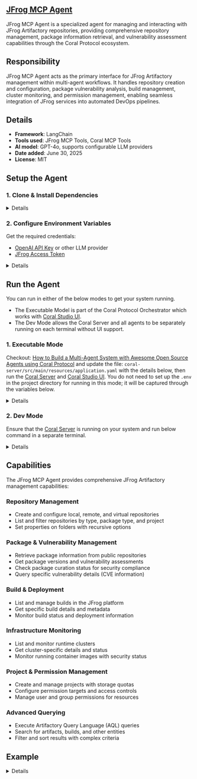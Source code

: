 ## [JFrog MCP Agent](https://github.com/Coral-Protocol/Coralized-JFrog-MCP)
 
JFrog MCP Agent is a specialized agent for managing and interacting with JFrog Artifactory repositories, providing comprehensive repository management, package information retrieval, and vulnerability assessment capabilities through the Coral Protocol ecosystem.

## Responsibility
JFrog MCP Agent acts as the primary interface for JFrog Artifactory management within multi-agent workflows. It handles repository creation and configuration, package vulnerability analysis, build management, cluster monitoring, and permission management, enabling seamless integration of JFrog services into automated DevOps pipelines.

## Details
- **Framework**: LangChain
- **Tools used**: JFrog MCP Tools, Coral MCP Tools
- **AI model**: GPT-4o, supports configurable LLM providers
- **Date added**: June 30, 2025
- **License**: MIT

## Setup the Agent

### 1. Clone & Install Dependencies

<details>  

```bash
# In a new terminal clone the repository:
git clone https://github.com/Coral-Protocol/Coralized-JFrog-MCP.git

# Navigate to the project directory:
cd Coralized-JFrog-MCP

# Install `uv`:
pip install uv

# Install dependencies from `pyproject.toml` using `uv`:
uv sync
```

</details>

### 2. Configure Environment Variables

Get the required credentials:
- [OpenAI API Key](https://platform.openai.com/api-keys) or other LLM provider
- [JFrog Access Token](https://jfrog.com/help/r/jfrog-platform-administration-documentation/access-tokens)

<details>

```bash
# Create .env file in project root
cp -r env.example .env
```

Required environment variables:
- `API_KEY`: Your LLM provider API key
- `CORAL_SSE_URL`: Coral server SSE endpoint URL
- `CORAL_AGENT_ID`: Your Coral agent identifier
- `JFROG_ACCESS_TOKEN`: JFrog platform access token
- `JFROG_URL`: Your JFrog instance URL (e.g., https://mycompany.jfrog.io)

Optional environment variables:
- `MODEL_NAME`: LLM model name (default: "gpt-4o")
- `MODEL_PROVIDER`: LLM provider (default: "openai")
- `MODEL_TEMPERATURE`: Model temperature (default: "0.3")
- `MODEL_TOKEN`: Max tokens (default: "4000")

</details>

## Run the Agent

You can run in either of the below modes to get your system running.  

- The Executable Model is part of the Coral Protocol Orchestrator which works with [Coral Studio UI](https://github.com/Coral-Protocol/coral-studio).  
- The Dev Mode allows the Coral Server and all agents to be separately running on each terminal without UI support.  

### 1. Executable Mode

Checkout: [How to Build a Multi-Agent System with Awesome Open Source Agents using Coral Protocol](https://github.com/Coral-Protocol/existing-agent-sessions-tutorial-private-temp) and update the file: `coral-server/src/main/resources/application.yaml` with the details below, then run the [Coral Server](https://github.com/Coral-Protocol/coral-server) and [Coral Studio UI](https://github.com/Coral-Protocol/coral-studio). You do not need to set up the `.env` in the project directory for running in this mode; it will be captured through the variables below.

<details>

For Linux or MAC:

```bash
# PROJECT_DIR="/PATH/TO/YOUR/PROJECT"

applications:
  - id: "jfrog-app"
    name: "JFrog MCP Application"
    description: "JFrog Artifactory management agent for repository and package operations"
    privacyKeys:
      - "default-key"
      - "public"
      - "priv"

registry:
  jfrog-mcp:
    options:
      - name: "API_KEY"
        type: "string"
        description: "API key for the LLM service"
      - name: "JFROG_ACCESS_TOKEN"
        type: "string"
        description: "JFrog platform access token"
      - name: "JFROG_URL"
        type: "string"
        description: "JFrog instance URL"
    runtime:
      type: "executable"
      command: ["bash", "-c", "${PROJECT_DIR}/run_agent.sh jfrog-mcp_coral_agent.py"]
      environment:
        - name: "API_KEY"
          from: "API_KEY"
        - name: "JFROG_ACCESS_TOKEN"
          from: "JFROG_ACCESS_TOKEN"
        - name: "JFROG_URL"
          from: "JFROG_URL"
        - name: "MODEL_NAME"
          value: "gpt-4o"
        - name: "MODEL_PROVIDER"
          value: "openai"
        - name: "MODEL_TOKEN"
          value: "4000"
        - name: "MODEL_TEMPERATURE"
          value: "0.3"

```

For Windows, create a powershell command (run_agent.ps1) and run:

```bash
command: ["powershell","-ExecutionPolicy", "Bypass", "-File", "${PROJECT_DIR}/run_agent.ps1","jfrog-mcp_coral_agent.py"]
```

</details>

### 2. Dev Mode

Ensure that the [Coral Server](https://github.com/Coral-Protocol/coral-server) is running on your system and run below command in a separate terminal.

<details>

```bash
# Run the agent using `uv`:
uv run python jfrog-mcp_coral_agent.py
```
</details>

## Capabilities

The JFrog MCP Agent provides comprehensive JFrog Artifactory management capabilities:

### Repository Management
- Create and configure local, remote, and virtual repositories
- List and filter repositories by type, package type, and project
- Set properties on folders with recursive options

### Package & Vulnerability Management
- Retrieve package information from public repositories
- Get package versions and vulnerability assessments
- Check package curation status for security compliance
- Query specific vulnerability details (CVE information)

### Build & Deployment
- List and manage builds in the JFrog platform
- Get specific build details and metadata
- Monitor build status and deployment information

### Infrastructure Monitoring
- List and monitor runtime clusters
- Get cluster-specific details and status
- Monitor running container images with security status

### Project & Permission Management
- Create and manage projects with storage quotas
- Configure permission targets and access controls
- Manage user and group permissions for resources

### Advanced Querying
- Execute Artifactory Query Language (AQL) queries
- Search for artifacts, builds, and other entities
- Filter and sort results with complex criteria

## Example

<details>

```bash
# Input from orchestrating agent:
"Create a new Maven local repository called 'my-maven-local' and set it up for the development environment"

# JFrog Agent Response:
✅ Successfully created Maven local repository 'my-maven-local'
📋 Repository Details:
   - Type: Local
   - Package Type: Maven
   - Environment: development
   - Status: Active
   
Repository is ready for artifact storage and retrieval.

```
</details>

